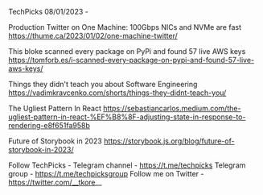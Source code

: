 TechPicks 08/01/2023 -

Production Twitter on One Machine: 100Gbps NICs and NVMe are fast
https://thume.ca/2023/01/02/one-machine-twitter/

This bloke scanned every package on PyPi and found 57 live AWS keys
https://tomforb.es/i-scanned-every-package-on-pypi-and-found-57-live-aws-keys/

Things they didn't teach you about Software Engineering
https://vadimkravcenko.com/shorts/things-they-didnt-teach-you/

The Ugliest Pattern In React
https://sebastiancarlos.medium.com/the-ugliest-pattern-in-react-%EF%B8%8F-adjusting-state-in-response-to-rendering-e8f651fa958b

Future of Storybook in 2023
https://storybook.js.org/blog/future-of-storybook-in-2023/

Follow TechPicks -
Telegram channel - https://t.me/techpicks
Telegram group - https://t.me/techpicksgroup
Follow me on Twitter - https://twitter.com/__tkore__